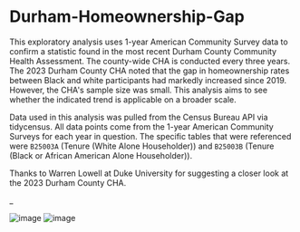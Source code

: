 # Durham-Homeownership-Gap

This exploratory analysis uses 1-year American Community Survey data to confirm a statistic found in the most recent Durham County Community Health Assessment. The county-wide CHA is conducted every three years. The 2023 Durham County CHA noted that the gap in homeownership rates between Black and white participants had markedly increased since 2019. However, the CHA's sample size was small. This analysis aims to see whether the indicated trend is applicable on a broader scale. 

Data used in this analysis was pulled from the Census Bureau API via tidycensus. All data points come from the 1-year American Community Surveys for each year in question. The specific tables that were referenced were `B25003A` (Tenure (White Alone Householder)) and `B25003B` (Tenure (Black or African American Alone Householder)). 

Thanks to Warren Lowell at Duke University for suggesting a closer look at the 2023 Durham County CHA.

_

![image](https://github.com/umaxbhat/Durham-Homeownership-Gap/assets/83524853/c1e6a897-8ff1-4e87-8da4-c07b438f8b23) ![image](https://github.com/umaxbhat/Durham-Homeownership-Gap/assets/83524853/3731809b-3138-422d-973b-d8472c5c6d35)

